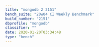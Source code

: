 ```yaml
---
title: "mongodb 2 2151"
bench_suite: "20w04 CI Weekly Benchmark"
build_number: "2151"
dbprofile: "mongodb"
classifier: ""
date: 2020-01-20T03:34:48
type: "bench"
---
```

